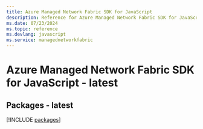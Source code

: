 ```yaml
---
title: Azure Managed Network Fabric SDK for JavaScript
description: Reference for Azure Managed Network Fabric SDK for JavaScript
ms.date: 07/23/2024
ms.topic: reference
ms.devlang: javascript
ms.service: managednetworkfabric
---
```

# Azure Managed Network Fabric SDK for JavaScript - latest
## Packages - latest
[!INCLUDE [packages](managed-network-fabric-index.md)]